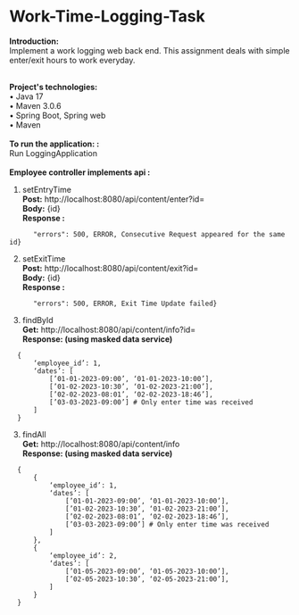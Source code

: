 # Work-Time-Logging-Task


<b>Introduction:</b><br/>
Implement a work logging web back end. This assignment deals with simple enter/exit hours to work everyday.

<br/>
 <b>Project's technologies:<br/></b>
•	Java 17 <br/>
•	Maven 3.0.6 <br/>
•	Spring Boot, Spring web <br/>
•	Maven<br/>

<br/>
<b>To run the application: :</b><br/>
  Run LoggingApplication <br/>
 <br/>
<b>Employee controller implements api :</b>

1.	setEntryTime
      <br/><b> Post:</b> http://localhost:8080/api/content/enter?id=
      <br/><b> Body:</b> {id} 
      <br/><b>  Response :</b>
 ```{  "approved": 200,
       "errors": 500, ERROR, Consecutive Request appeared for the same id}
``````
2. setExitTime
      <br/><b> Post:</b> http://localhost:8080/api/content/exit?id=
      <br/><b> Body:</b> {id}
      <br/><b>  Response :</b>
 ```{  "approved": 200,
       "errors": 500, ERROR, Exit Time Update failed}
``````
3. findById
      <br/> <b> Get:</b> http://localhost:8080/api/content/info?id=
      <br/><b> Response: (using masked data service) </b>
  ```
    {
        ‘employee_id’: 1,
        ‘dates’: [
            [’01-01-2023-09:00’, ‘01-01-2023-10:00’],
            [’01-02-2023-10:30’, ‘01-02-2023-21:00’],
            [’02-02-2023-08:01’, ‘02-02-2023-18:46’],
            [’03-03-2023-09:00’] # Only enter time was received
        ]
    }
```
3. findAll
   <br/> <b> Get:</b> http://localhost:8080/api/content/info
   <br/><b> Response: (using masked data service) </b>
  ```
    {
        {
            ‘employee_id’: 1,
            ‘dates’: [
                [’01-01-2023-09:00’, ‘01-01-2023-10:00’],
                [’01-02-2023-10:30’, ‘01-02-2023-21:00’],
                [’02-02-2023-08:01’, ‘02-02-2023-18:46’],
                [’03-03-2023-09:00’] # Only enter time was received
            ]
        },
        {
            ‘employee_id’: 2,
            ‘dates’: [
                [’01-05-2023-09:00’, ‘01-05-2023-10:00’],
                [’02-05-2023-10:30’, ‘02-05-2023-21:00’],
            ]
        }
    }               
```



